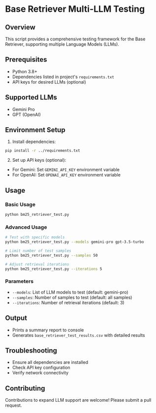 # Base Retriever Multi-LLM Testing

## Overview
This script provides a comprehensive testing framework for the Base Retriever, supporting multiple Language Models (LLMs).

## Prerequisites
- Python 3.8+
- Dependencies listed in project's `requirements.txt`
- API keys for desired LLMs (optional)

## Supported LLMs
- Gemini Pro
- GPT (OpenAI)

## Environment Setup
1. Install dependencies:
```bash
pip install -r ../requirements.txt
```

2. Set up API keys (optional):
- For Gemini: Set `GEMINI_API_KEY` environment variable
- For OpenAI: Set `OPENAI_API_KEY` environment variable

## Usage

### Basic Usage
```bash
python bm25_retriever_test.py
```

### Advanced Usage
```bash
# Test with specific models
python bm25_retriever_test.py --models gemini-pro gpt-3.5-turbo

# Limit number of test samples
python bm25_retriever_test.py --samples 50

# Adjust retrieval iterations
python bm25_retriever_test.py --iterations 5
```

### Parameters
- `--models`: List of LLM models to test (default: gemini-pro)
- `--samples`: Number of samples to test (default: all samples)
- `--iterations`: Number of retrieval iterations (default: 3)

## Output
- Prints a summary report to console
- Generates `base_retriever_test_results.csv` with detailed results

## Troubleshooting
- Ensure all dependencies are installed
- Check API key configuration
- Verify network connectivity

## Contributing
Contributions to expand LLM support are welcome! Please submit a pull request.
